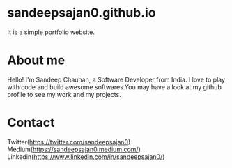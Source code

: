 # sandeepsajan0.github.io
It is a simple portfolio website.

# About me
Hello! I'm Sandeep Chauhan, a Software Developer from India. 
I love to play with code and build awesome softwares.You may have a look at my github profile to see my work and my projects.

# Contact
Twitter(https://twitter.com/sandeepsajan0)
Medium(https://sandeepsajan0.medium.com/)
Linkedin(https://www.linkedin.com/in/sandeepsajan0/)



